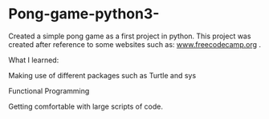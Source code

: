 # Pong-game-python3-
Created a simple pong game as a first project in python.
This project was created after reference to some websites such as: www.freecodecamp.org .

What I learned:

Making use of different packages such as Turtle and sys

Functional Programming

Getting comfortable with large scripts of code.
